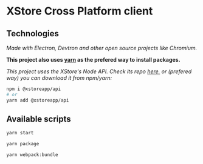 # XStore Cross Platform client

## Technologies

*Made with Electron, Devtron and other open source projects like Chromium.*

**This project also uses [yarn](https://yarnpkg.com) as the prefered way to install packages.** 

*This project uses the XStore's Node API. Check its repo [here.](https://github.com/X-Store-App/api-cs) or (prefered way) you can download it from npm/yarn:*
```bash
npm i @xstoreapp/api
# or
yarn add @xstoreapp/api
```

## Available scripts

```bash
yarn start
```

```bash
yarn package
```

```bash
yarn webpack:bundle
```
